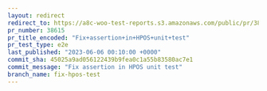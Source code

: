 ```yaml
---
layout: redirect
redirect_to: https://a8c-woo-test-reports.s3.amazonaws.com/public/pr/38615/e2e/index.html
pr_number: 38615
pr_title_encoded: "Fix+assertion+in+HPOS+unit+test"
pr_test_type: e2e
last_published: "2023-06-06 00:10:00 +0000"
commit_sha: 45025a9ad056122439b9fea0c1a55b83580ac7e1
commit_message: "Fix assertion in HPOS unit test"
branch_name: fix-hpos-test
---
```

